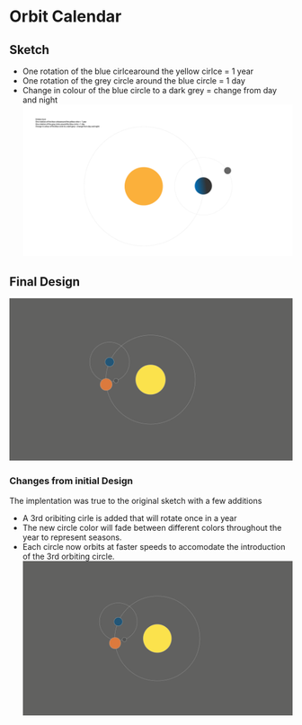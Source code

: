 # Orbit Calendar
## Sketch
- One rotation of the blue cirlcearound the yellow cirlce = 1 year
- One rotation of the grey circle around the blue circle = 1 day
- Change in colour of the blue circle to a dark grey = change from day and night
![](https://github.com/neil-oliver/dvia-2019/blob/master/1.mapping-time/process/Orbital%20Calendar.png)
## Final Design
![](./Orbit-Calendar-Screenshot.png)
### Changes from initial Design
The implentation was true to the original sketch with a few additions
- A 3rd oribiting cirle is added that will rotate once in a year
- The new circle color will fade between different colors throughout the year to represent seasons.
- Each circle now orbits at faster speeds to accomodate the introduction of the 3rd orbiting circle.
![](https://github.com/neil-oliver/dvia-2019/blob/master/1.mapping-time/orbit_calendar/Orbit-Calendar-Screenshot.png)
